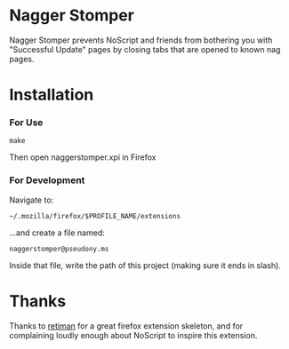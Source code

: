 Nagger Stomper
============
Nagger Stomper prevents NoScript and friends from bothering you with "Successful Update" pages by closing tabs that are opened to known nag pages.

Installation
============

### For Use

    make

Then open naggerstomper.xpi in Firefox

### For Development

Navigate to:

    ~/.mozilla/firefox/$PROFILE_NAME/extensions

...and create a file named:

    naggerstomper@pseudony.ms

Inside that file, write the path of this project (making sure it ends in slash).

Thanks
======
Thanks to [retiman](http://github.com/retiman) for a great firefox extension skeleton, and for complaining loudly enough about NoScript to inspire this extension.
